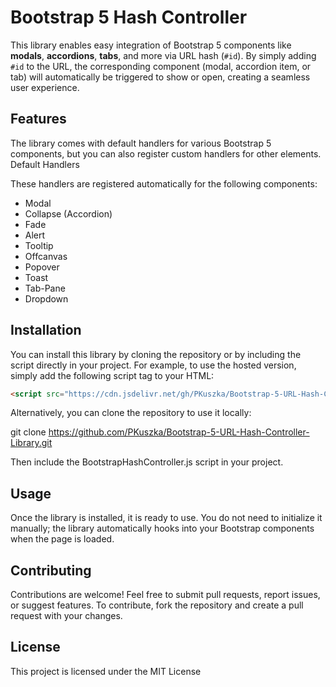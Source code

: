 # Bootstrap 5 Hash Controller

This library enables easy integration of Bootstrap 5 components like **modals**, **accordions**, **tabs**, and more via URL hash (`#id`). By simply adding `#id` to the URL, the corresponding component (modal, accordion item, or tab) will automatically be triggered to show or open, creating a seamless user experience.

## Features

The library comes with default handlers for various Bootstrap 5 components, but you can also register custom handlers for other elements.
Default Handlers

These handlers are registered automatically for the following components:

- Modal
- Collapse (Accordion)
- Fade 
- Alert
- Tooltip
- Offcanvas
- Popover
- Toast
- Tab-Pane
- Dropdown

## Installation

You can install this library by cloning the repository or by including the script directly in your project. For example, to use the hosted version, simply add the following script tag to your HTML:

```html
<script src="https://cdn.jsdelivr.net/gh/PKuszka/Bootstrap-5-URL-Hash-Controller-Library@main/BootstrapHashController.js"></script>
```

Alternatively, you can clone the repository to use it locally:

git clone https://github.com/PKuszka/Bootstrap-5-URL-Hash-Controller-Library.git

Then include the BootstrapHashController.js script in your project.

## Usage

Once the library is installed, it is ready to use. You do not need to initialize it manually; the library automatically hooks into your Bootstrap components when the page is loaded.

## Contributing

Contributions are welcome! Feel free to submit pull requests, report issues, or suggest features. To contribute, fork the repository and create a pull request with your changes.

## License

This project is licensed under the MIT License 
